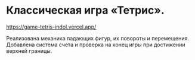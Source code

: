 
<h1>Классическая игра «Тетрис». </h1> 

https://game-tetris-indol.vercel.app/

Реализована механика падающих фигур, их повороты и перемещения. Добавлена система счета и проверка на конец игры при достижении верхней границы.
